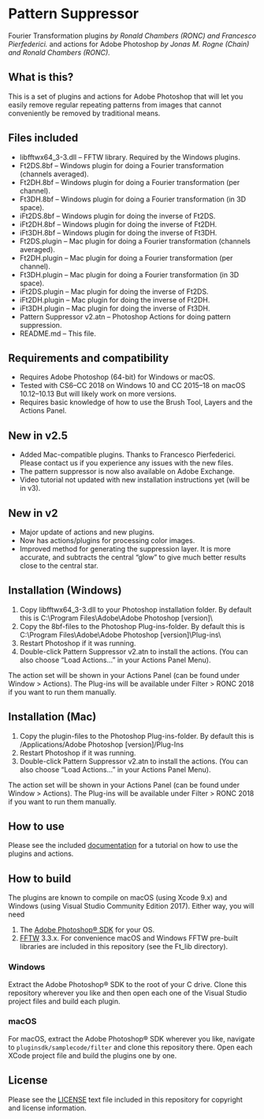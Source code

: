 # Pattern Suppressor
Fourier Transformation plugins _by Ronald Chambers (RONC) and Francesco Pierfederici._
and actions for Adobe Photoshop _by Jonas M. Rogne (Chain) and Ronald Chambers (RONC)._ 

## What is this? 
This is a set of plugins and actions for Adobe Photoshop that will let you easily remove regular repeating patterns from images that cannot conveniently be removed by traditional means.


## Files included
* libfftwx64_3-3.dll – FFTW library. Required by the Windows plugins.
* Ft2DS.8bf – Windows plugin for doing a Fourier transformation (channels averaged).
* Ft2DH.8bf – Windows plugin for doing a Fourier transformation (per channel).
* Ft3DH.8bf – Windows plugin for doing a Fourier transformation (in 3D space).
* iFt2DS.8bf – Windows plugin for doing the inverse of Ft2DS.
* iFt2DH.8bf – Windows plugin for doing the inverse of Ft2DH.
* iFt3DH.8bf – Windows plugin for doing the inverse of Ft3DH.
* Ft2DS.plugin – Mac plugin for doing a Fourier transformation (channels averaged).
* Ft2DH.plugin – Mac plugin for doing a Fourier transformation (per channel).
* Ft3DH.plugin – Mac plugin for doing a Fourier transformation (in 3D space).
* iFt2DS.plugin – Mac plugin for doing the inverse of Ft2DS.
* iFt2DH.plugin – Mac plugin for doing the inverse of Ft2DH.
* iFt3DH.plugin – Mac plugin for doing the inverse of Ft3DH.
* Pattern Suppressor v2.atn – Photoshop Actions for doing pattern suppression.
* README.md – This file.


## Requirements and compatibility
* Requires Adobe Photoshop (64-bit) for Windows or macOS.
* Tested with CS6–CC 2018 on Windows 10 and CC 2015–18 on macOS 10.12–10.13
But will likely work on more versions.
* Requires basic knowledge of how to use the Brush Tool, Layers and the Actions Panel.


## New in v2.5
   * Added Mac-compatible plugins. Thanks to Francesco Pierfederici. 
Please contact us if you experience any issues with the new files.
   * The pattern suppressor is now also available on Adobe Exchange.
   * Video tutorial not updated with new installation instructions yet (will be in v3).


## New in v2
 * Major update of actions and new plugins.
 * Now has actions/plugins for processing color images.
 * Improved method for generating the suppression layer. It is more accurate, and subtracts the central “glow” to give much better results close to the central star.


## Installation (Windows)
 1. Copy libfftwx64_3-3.dll to your Photoshop installation folder. By default this is 
C:\Program Files\Adobe\Adobe Photoshop [version]\
 2. Copy the 8bf-files to the Photoshop Plug-ins-folder. By default this is
C:\Program Files\Adobe\Adobe Photoshop [version]\Plug-ins\
 3. Restart Photoshop if it was running.
 4. Double-click Pattern Suppressor v2.atn to install the actions.
(You can also choose “Load Actions…” in your Actions Panel Menu).

The action set will be shown in your Actions Panel (can be found under Window > Actions).
The Plug-ins will be available under Filter > RONC 2018 if you want to run them manually.


## Installation (Mac)
 1. Copy the plugin-files to the Photoshop Plug-ins-folder. By default this is
/Applications/Adobe Photoshop [version]/Plug-Ins
 2. Restart Photoshop if it was running.
 3. Double-click Pattern Suppressor v2.atn to install the actions.
(You can also choose “Load Actions…” in your Actions Panel Menu).

The action set will be shown in your Actions Panel (can be found under Window > Actions).
The Plug-ins will be available under Filter > RONC 2018 if you want to run them manually.


## How to use

Please see the included [documentation](http://htmlpreview.github.com/?https://github.com/rechmbrs/FtPattern/blob/master/Ft/Docs/index.html) for a tutorial on how to use the plugins and actions.


## How to build

The plugins are known to compile on macOS (using Xcode 9.x) and Windows (using Visual Studio Community Edition 2017). Either way, you will need 

 1. The [Adobe Photoshop® SDK](https://www.adobe.com/devnet/photoshop/sdk/eula.html) for your OS.
 2. [FFTW](http://www.fftw.org) 3.3.x. For convenience macOS and Windows FFTW pre-built libraries are included in this repository (see the Ft_lib directory).

### Windows
 
Extract the Adobe Photoshop® SDK to the root of your C drive. Clone this repository wherever you like and then open each one of the Visual Studio project files and build each plugin.
 
 
### macOS

For macOS, extract the Adobe Photoshop® SDK wherever you like, navigate to ```pluginsdk/samplecode/filter``` and clone this repository there. Open each XCode project file and build the plugins one by one.


## License

Please see the [LICENSE](LICENSE) text file included in this repository for copyright and license information.
